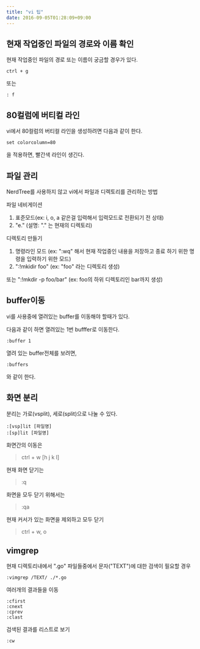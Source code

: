 ```yaml
---
title: "vi 팁"
date: 2016-09-05T01:28:09+09:00
---
```


현재 작업중인 파일의 경로와 이름 확인
---

현재 작업중인 파일의 경로 또는 이름이 궁금할 경우가 있다.  

```
ctrl + g  
```

또는  

```
: f
```

80컬럼에 버티컬 라인
---

vi에서 80컬럼의 버티컬 라인을 생성하려면 다음과 같이 한다.

```
set colorcolumn=80
```

을 적용하면, 빨간색 라인이 생긴다.  

파일 관리
---

NerdTree를 사용하지 않고 vi에서 파일과 디렉토리를 관리하는 방법 

파일 네비게이션  

1. 표준모드(ex: i, o, a 같은걸 입력해서 입력모드로 전환되기 전 상태)  
2. "e." (설명: "." 는 현재의 디렉토리)  

디렉토리 만들기  

1. 명령라인 모드 (ex: ":wq" 해서 현재 작업중인 내용을 저장하고 종료 하기 위한 명령을 입력하기 위한 모드)  
2. ":!mkidir foo" (ex: "foo" 라는 디렉토리 생성)  

또는 ":!mkdir -p foo/bar" (ex: foo의 하위 디렉토리인 bar까지 생성)


buffer이동  
---

vi를 사용중에 열려있는 buffer를 이동해야 할때가 있다.  

다음과 같이 하면 열려있는 1번 bufffer로 이동한다.  

```
:buffer 1  
```

열려 있는 buffer전체를 보려면,  

```
:buffers  
```

와 같이 한다.  

화면 분리  
---

분리는 가로(vsplit), 세로(split)으로 나눌 수 있다.

```
:[vsp]lit [파일명]  
:[sp]lit [파일명]  
```

화면간의 이동은  

> ctrl + w [h j k l]

현재 화면 닫기는  

> :q

화면을 모두 닫기 위해서는  

> :qa

현재 커서가 있는 화면을 제외하고 모두 닫기  

> ctrl + w, o

vimgrep
---

현재 디렉토리내에서 ".go" 파일들중에서 문자("TEXT")에 대한  검색이 필요할 경우

```
:vimgrep /TEXT/ ./*.go
```

여러개의 결과들을 이동

```
:cfirst
:cnext
:cprev
:clast
```

검색된 결과를 리스트로 보기

```
:cw
```
